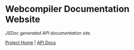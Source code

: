 # Webcompiler Documentation Website
*JSDoc generated API documentation site.*

[Project Home](https://github.com/thealjey/webcompiler)
|
[API Docs](https://thealjey.github.io/webcompiler)
